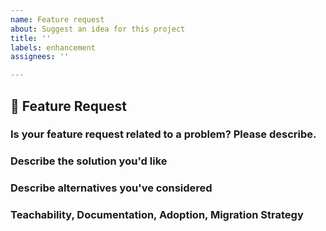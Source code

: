 ```yaml
---
name: Feature request
about: Suggest an idea for this project
title: ''
labels: enhancement
assignees: ''

---
```


## :rocket:  Feature Request

### Is your feature request related to a problem? Please describe.  
<!-- A clear and concise description of what the problem is. Ex. I have an issue when [...] -->

### Describe the solution you'd like  
<!-- A clear and concise description of what you want to happen. Add any considered drawbacks. -->

### Describe alternatives you've considered  
<!-- A clear and concise description of any alternative solutions or features you've considered. -->

### Teachability, Documentation, Adoption, Migration Strategy  
<!-- If you can, explain how users will be able to use this and possibly write out a version the docs.
Maybe a screenshot or design? -->
